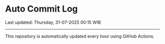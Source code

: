 # Auto Commit Log

Last updated: Thursday, 31-07-2025 00:15 WIB

---

This repository is automatically updated every hour using GitHub Actions.
